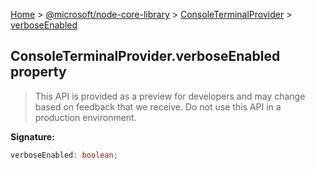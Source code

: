 [Home](./index) &gt; [@microsoft/node-core-library](./node-core-library.md) &gt; [ConsoleTerminalProvider](./node-core-library.consoleterminalprovider.md) &gt; [verboseEnabled](./node-core-library.consoleterminalprovider.verboseenabled.md)

## ConsoleTerminalProvider.verboseEnabled property

> This API is provided as a preview for developers and may change based on feedback that we receive. Do not use this API in a production environment.
> 

<b>Signature:</b>

```typescript
verboseEnabled: boolean;
```

